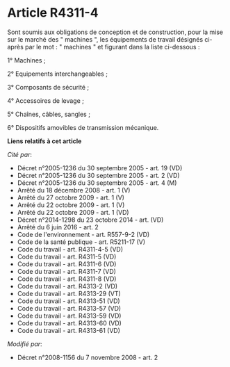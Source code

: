 # Article R4311-4

Sont soumis aux obligations de conception et de construction, pour la mise sur le marché des " machines ", les équipements de
travail désignés ci-après par le mot : " machines " et figurant dans la liste ci-dessous : 

1° Machines ; 

2° Equipements interchangeables ; 

3° Composants de sécurité ; 

4° Accessoires de levage ; 

5° Chaînes, câbles, sangles ; 

6° Dispositifs amovibles de transmission mécanique.

**Liens relatifs à cet article**

_Cité par_:

  - Décret n°2005-1236 du 30 septembre 2005 - art. 19 (VD)
  - Décret n°2005-1236 du 30 septembre 2005 - art. 2 (VD)
  - Décret n°2005-1236 du 30 septembre 2005 - art. 4 (M)
  - Arrêté du 18 décembre 2008 - art. 1 (V)
  - Arrêté du 27 octobre 2009 - art. 1 (V)
  - Arrêté du 22 octobre 2009 - art. 1 (V)
  - Arrêté du 22 octobre 2009 - art. 1 (VD)
  - Décret n°2014-1298 du 23 octobre 2014 - art. (VD)
  - Arrêté du 6 juin 2016 - art. 2
  - Code de l'environnement - art. R557-9-2 (VD)
  - Code de la santé publique - art. R5211-17 (V)
  - Code du travail - art. R4311-4-5 (VD)
  - Code du travail - art. R4311-5 (VD)
  - Code du travail - art. R4311-6 (VD)
  - Code du travail - art. R4311-7 (VD)
  - Code du travail - art. R4311-8 (VD)
  - Code du travail - art. R4313-2 (VD)
  - Code du travail - art. R4313-29 (VT)
  - Code du travail - art. R4313-51 (VD)
  - Code du travail - art. R4313-57 (VD)
  - Code du travail - art. R4313-59 (VD)
  - Code du travail - art. R4313-60 (VD)
  - Code du travail - art. R4313-61 (VD)

_Modifié par_:

  - Décret n°2008-1156 du 7 novembre 2008 - art. 2

